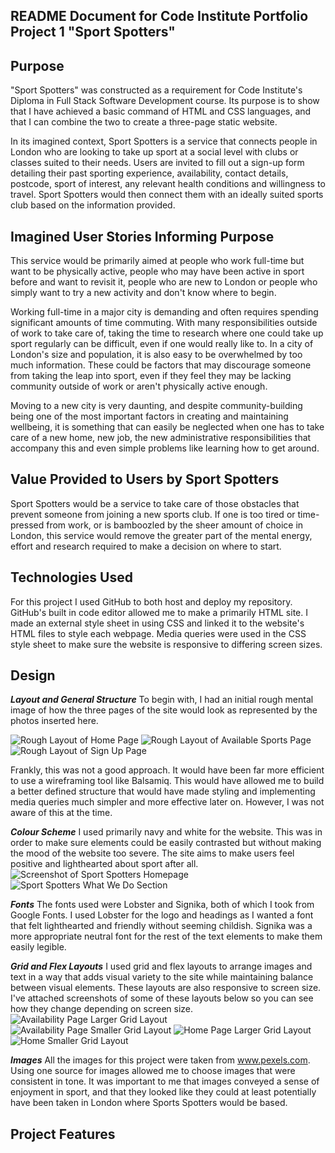 ## README Document for Code Institute Portfolio Project 1 "Sport Spotters"

## Purpose
"Sport Spotters" was constructed as a requirement for Code Institute's Diploma in Full Stack Software Development course. Its purpose is to show that I have achieved a basic command of HTML and CSS languages, and that I can combine the two to create a three-page static website.

In its imagined context, Sport Spotters is a service that connects people in London who are looking to take up sport at a social level with clubs or classes suited to their needs. Users are invited to fill out a sign-up form detailing their past sporting experience, availability, contact details, postcode, sport of interest, any relevant health conditions and willingness to travel. Sport Spotters would then connect them with an ideally suited sports club based on the information provided.

## Imagined User Stories Informing Purpose
This service would be primarily aimed at people who work full-time but want to be physically active, people who may have been active in sport before and want to revisit it, people who are new to London or people who simply want to try a new activity and don't know where to begin.

Working full-time in a major city is demanding and often requires spending significant amounts of time commuting. With many responsibilities  outside of work to take care of, taking the time to research where one could take up sport regularly can be difficult, even if one would really like to. In a city of London's size and population, it is also easy to be overwhelmed by too much information. These could be factors that may discourage someone from taking the leap into sport, even if they feel they may be lacking community outside of work or aren't physically active enough.

Moving to a new city is very daunting, and despite community-building being one of the most important factors in creating and maintaining wellbeing, it is something that can easily be neglected when one has to take care of a new home, new job, the new administrative responsibilities that accompany this and even simple problems like learning how to get around.

## Value Provided to Users by Sport Spotters
Sport Spotters would be a service to take care of those obstacles that prevent someone from joining a new sports club. If one is too tired or time-pressed from work, or is bamboozled by the sheer amount of choice in London, this service would remove the greater part of the mental energy, effort and research required to make a decision on where to start.

## Technologies Used
For this project I used GitHub to both host and deploy my repository. GitHub's built in code editor allowed me to make a primarily HTML site. I made an external style sheet in using CSS and linked it to the website's HTML files to style each webpage. Media queries were used in the CSS style sheet to make sure the website is responsive to differing screen sizes.

## Design

***Layout and General Structure***
To begin with, I had an initial rough mental image of how the three pages of the site would look as represented by the photos inserted here.

![Rough Layout of Home Page](https://github.com/sonetto104/CI-PP1-Peter-Regan/blob/main/Home%20Page%20Layout.jpg)
![Rough Layout of Available Sports Page](https://github.com/sonetto104/CI-PP1-Peter-Regan/blob/main/Available%20Sports%20Layout.jpg)
![Rough Layout of Sign Up Page](https://github.com/sonetto104/CI-PP1-Peter-Regan/blob/main/Sign%20Up%20Layout.jpg)

Frankly, this was not a good approach. It would have been far more efficient to use a wireframing tool like Balsamiq. This would have allowed me to build a better defined structure that would have made styling and implementing media queries much simpler and more effective later on. However, I was not aware of this at the time.

***Colour Scheme***
I used primarily navy and white for the website. This was in order to make sure elements could be easily contrasted but without making the mood of the website too severe. The site aims to make users feel positive and lighthearted about sport after all. ![Screenshot of Sport Spotters Homepage](https://drive.google.com/file/d/12DlNP04rmtC9IIwjLJOm0-E8oteyJq2G/view?usp=share_link)
![Sport Spotters What We Do Section](https://drive.google.com/file/d/1-80Vc_jJH4FGuyoyorQ2bHib_Iw9Or1D/view?usp=share_link)

***Fonts***
The fonts used were Lobster and Signika, both of which I took from Google Fonts. I used Lobster for the logo and headings as I wanted a font that felt lighthearted and friendly without seeming childish. Signika was a more appropriate neutral font for the rest of the text elements to make them easily legible.

***Grid and Flex Layouts***
I used grid and flex layouts to arrange images and text in a way that adds visual variety to the site while maintaining balance between visual elements. These layouts are also responsive to screen size. I've attached screenshots of some of these layouts below so you can see how they change depending on screen size.
![Availability Page Larger Grid Layout](https://drive.google.com/file/d/1_Ze17z1MP1CYRNo8lfNHHOUrpLk5oFDr/view?usp=share_link)
![Availability Page Smaller Grid Layout](https://drive.google.com/file/d/14T00GwOzuDcK1lwv22yAhpoLp4imp_HJ/view?usp=share_link)
![Home Page Larger Grid Layout](https://drive.google.com/file/d/1GduLjHJLFPO5nl5mka85SJNAxlSP3L1N/view?usp=share_link)
![Home Smaller Grid Layout](https://drive.google.com/file/d/1RhTCvc_hetJYEsGPVXKl__eeOoPyrrlY/view?usp=share_link)

***Images***
All the images for this project were taken from www.pexels.com. Using one source for images allowed me to choose images that were consistent in tone. It was important to me that images conveyed a sense of enjoyment in sport, and that they looked like they could at least potentially have been taken in London where Sports Spotters would be based.

## Project Features


